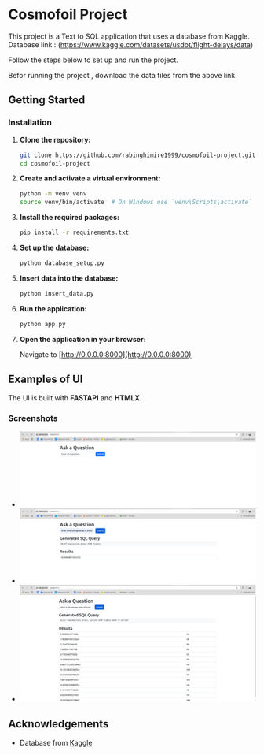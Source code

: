# Cosmofoil Project

This project is a Text to SQL application that uses a database from Kaggle.
Database link : (https://www.kaggle.com/datasets/usdot/flight-delays/data)

Follow the steps below to set up and run the project.

Befor running the project , download the data files from the above link.
## Getting Started

### Installation

1. **Clone the repository:**

    ```bash
    git clone https://github.com/rabinghimire1999/cosmofoil-project.git
    cd cosmofoil-project
    ```

2. **Create and activate a virtual environment:**

    ```bash
    python -m venv venv
    source venv/bin/activate  # On Windows use `venv\Scripts\activate`
    ```

3. **Install the required packages:**

    ```bash
    pip install -r requirements.txt
    ```

4. **Set up the database:**

    ```bash
    python database_setup.py
    ```

5. **Insert data into the database:**

    ```bash
    python insert_data.py
    ```

6. **Run the application:**

    ```bash
    python app.py
    ```

7. **Open the application in your browser:**

    Navigate to [http://0.0.0.0:8000](http://0.0.0.0:8000)

## Examples of UI
The UI is built with **FASTAPI** and **HTMLX**.

### Screenshots

- ![Screenshot 1](images/image-1.png)
- ![Screenshot 2](images/image-2.png)
- ![Screenshot 2](images/image-3.png)

## Acknowledgements

- Database from [Kaggle](https://www.kaggle.com/)
